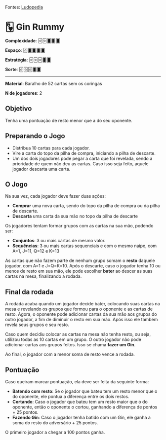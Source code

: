 Fontes: [Ludopedia](https://ludopedia.com.br/jogo/gin-rummy)


# 🂶 Gin Rummy


**Complexidade**: 🃟🃟🂠🂠🂠

**Espaço**: 🃟🂠🂠🂠🂠

**Estratégia**: 🃟🃟🃟🂠🂠

**Sorte**: 🃟🃟🃟🂠🂠 

---

**Material**: Baralho de 52 cartas sem os coringas

**N de jogadores**: 2

## Objetivo

Tenha uma pontuação de resto menor que a do seu oponente.

## Preparando o Jogo

- Distribua 10 cartas para cada jogador.
- Vire a carta do topo da pilha de compra, iniciando a pilha de descarte.
- Um dos dois jogadores pode pegar a carta que foi revelada, sendo a prioridade de quem não deu as cartas. Caso isso seja feito, aquele jogador descarta uma carta.

## O Jogo

Na sua vez, cada jogador deve fazer duas ações:

- **Comprar** uma nova carta, sendo do topo da pilha de compra ou da pilha de descarte.
- **Descarta** uma carta da sua mão no topo da pilha de descarte

Os jogadores tentam formar grupos com as cartas na sua mão, podendo ser:

- **Conjuntos**: 3 ou mais cartas de mesmo valor.
- **Sequências**: 3 ou mais cartas sequenciais e com o mesmo naipe, com A=1, J=11, Q=12 e K=13

As cartas que não fazem parte de nenhum grupo somam o **resto** daquele jogador, com A=1 e J=Q=K=10. Após o descarte, caso o jogador tenha 10 ou menos de resto em sua mão, ele pode escolher **bater** ao descer as suas cartas na mesa, finalizando a rodada.

## Final da rodada

A rodada acaba quando um jogador decide bater, colocando suas cartas na mesa e revelando os grupos que formou para o oponente e as cartas de resto. 
Agora, o oponente pode adicionar cartas da sua mão aos grupos do outro jogador, a fim de diminuir o resto em sua mão. Após isso ele também revela seus grupos e seu resto.

Caso quem decidiu colocar as cartas na mesa não tenha resto, ou seja, utilizou todas as 10 cartas em um grupo. O outro jogador não pode adicionar cartas aos grupos feitos. Isso se chama **fazer um Gin**.

Ao final, o jogador com a menor soma de resto vence a rodada.

## Pontuação

Caso queiram marcar pontuação, ela deve ser feita da seguinte forma:

- **Batendo com resto**: Se o jogador que bateu tem um resto menor que o do oponente, ele pontua a diferença entre os dois restos.
- **Cortando**: Caso o jogador que bateu tem um resto maior que o do oponente, então o oponente o cortou, ganhando a diferença de pontos + 25 pontos.
- **Fazendo Gin**: Caso o jogador tenha batido com um Gin, ele ganha a soma do resto do adversário + 25 pontos.

O primeiro jogador a chegar a 100 pontos ganha.